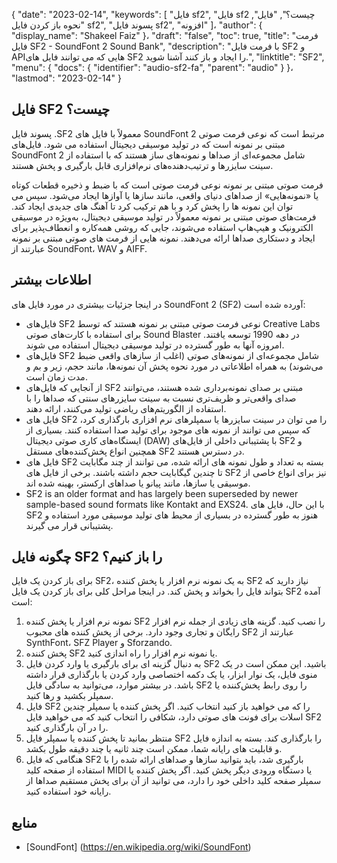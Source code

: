 {
  "date": "2023-02-14",
  "keywords": [
"فایل sf2",
"فایل sf2 چیست؟",
"فایل",
"نحوه باز کردن فایل sf2",
"پسوند فایل sf2",
"افزونه"
]،
  "author": {
    "display_name": "Shakeel Faiz"
}،
  "draft": "false",
  "toc": true,
  "title": "فرمت فایل SF2 - SoundFont 2 Sound Bank",
  "description": "با فرمت فایل SF2 و APIهایی که می توانند فایل های SF2 را ایجاد و باز کنند آشنا شوید.",
  "linktitle": "SF2",
  "menu": {
    "docs": {
      "identifier": "audio-sf2-fa",
      "parent": "audio"
}
}،
  "lastmod": "2023-02-14"
}

## فایل SF2 چیست؟

پسوند فایل .SF2 معمولاً با فایل های SoundFont 2 مرتبط است که نوعی فرمت صوتی مبتنی بر نمونه است که در تولید موسیقی دیجیتال استفاده می شود. فایل‌های SoundFont 2 شامل مجموعه‌ای از صداها و نمونه‌های ساز هستند که با استفاده از سینت سایزرها و ترتیب‌دهنده‌های نرم‌افزاری قابل بارگیری و پخش هستند.

فرمت صوتی مبتنی بر نمونه نوعی فرمت صوتی است که با ضبط و ذخیره قطعات کوتاه یا «نمونه‌هایی» از صداهای دنیای واقعی، مانند سازها یا آوازها ایجاد می‌شود. سپس می توان این نمونه ها را پخش کرد و با هم ترکیب کرد تا آهنگ های جدیدی ایجاد کند. فرمت‌های صوتی مبتنی بر نمونه معمولاً در تولید موسیقی دیجیتال، به‌ویژه در موسیقی الکترونیک و هیپ‌هاپ استفاده می‌شوند، جایی که روشی همه‌کاره و انعطاف‌پذیر برای ایجاد و دستکاری صداها ارائه می‌دهند. نمونه هایی از فرمت های صوتی مبتنی بر نمونه عبارتند از SoundFont، WAV و AIFF.

## اطلاعات بیشتر

در اینجا جزئیات بیشتری در مورد فایل های SoundFont 2 (SF2) آورده شده است:

- فایل‌های SF2 نوعی فرمت صوتی مبتنی بر نمونه هستند که توسط Creative Labs برای استفاده با کارت‌های صوتی Sound Blaster در دهه 1990 توسعه یافتند. امروزه آنها به طور گسترده در تولید موسیقی دیجیتال استفاده می شوند.
- فایل‌های SF2 شامل مجموعه‌ای از نمونه‌های صوتی (اغلب از سازهای واقعی ضبط می‌شوند) به همراه اطلاعاتی در مورد نحوه پخش آن نمونه‌ها، مانند حجم، زیر و بم و مدت زمان است.
- از آنجایی که فایل‌های SF2 مبتنی بر صدای نمونه‌برداری شده هستند، می‌توانند صدای واقعی‌تر و ظریف‌تری نسبت به سینت سایزرهای سنتی که صداها را با استفاده از الگوریتم‌های ریاضی تولید می‌کنند، ارائه دهند.
- فایل های SF2 را می توان در سینت سایزرها یا سمپلرهای نرم افزاری بارگذاری کرد، که سپس می توانند از نمونه های موجود برای تولید صدا استفاده کنند. بسیاری از ایستگاه‌های کاری صوتی دیجیتال (DAW) با پشتیبانی داخلی از فایل‌های SF2 و همچنین انواع پخش‌کننده‌های مستقل SF2 در دسترس هستند.
- فایل های SF2 بسته به تعداد و طول نمونه های ارائه شده، می توانند از چند مگابایت تا چندین گیگابایت حجم داشته باشند. برخی از فایل های SF2 نیز برای انواع خاصی از موسیقی یا سازها، مانند پیانو یا صداهای ارکستر، بهینه شده اند.
- SF2 is an older format and has largely been superseded by newer sample-based sound formats like Kontakt and EXS24. با این حال، فایل های SF2 هنوز به طور گسترده در بسیاری از محیط های تولید موسیقی مورد استفاده و پشتیبانی قرار می گیرند.

## چگونه فایل SF2 را باز کنیم؟

برای باز کردن یک فایل SF2، به یک نمونه نرم افزار یا پخش کننده SF2 نیاز دارید که بتواند فایل را بخواند و پخش کند. در اینجا مراحل کلی برای باز کردن یک فایل SF2 آمده است:

1. نمونه نرم افزار یا پخش کننده SF2 را نصب کنید. گزینه های زیادی از جمله نرم افزار رایگان و تجاری وجود دارد. برخی از پخش کننده های محبوب SF2 عبارتند از SynthFont، SFZ Player و Sforzando.
2. پخش کننده SF2 یا نمونه نرم افزار را راه اندازی کنید.
3. به دنبال گزینه ای برای بارگیری یا وارد کردن فایل SF2 باشید. این ممکن است در یک منوی فایل، یک نوار ابزار، یا یک دکمه اختصاصی وارد کردن یا بارگذاری قرار داشته باشد. در بیشتر موارد، می‌توانید به سادگی فایل SF2 را روی رابط پخش‌کننده یا سمپلر بکشید و رها کنید.
4. فایل SF2 را که می خواهید باز کنید انتخاب کنید. اگر پخش کننده یا سمپلر چندین اسلات برای فونت های صوتی دارد، شکافی را انتخاب کنید که می خواهید فایل SF2 را در آن بارگذاری کنید.
5. منتظر بمانید تا پخش کننده یا سمپلر فایل SF2 را بارگذاری کند. بسته به اندازه فایل و قابلیت های رایانه شما، ممکن است چند ثانیه یا چند دقیقه طول بکشد.
6. هنگامی که فایل SF2 بارگیری شد، باید بتوانید سازها و صداهای ارائه شده را با استفاده از صفحه کلید MIDI یا دستگاه ورودی دیگر پخش کنید. اگر پخش کننده یا سمپلر صفحه کلید داخلی خود را دارد، می توانید از آن برای پخش مستقیم صداها از رایانه خود استفاده کنید.

## منابع
* [SoundFont] (https://en.wikipedia.org/wiki/SoundFont)


